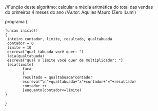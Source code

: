 //Função deste algoritmo: calcular a média aritmética do total das vendas do primeiros 4 meses do ano
//Autor: Aquiles Mauro (Zero ILumi)

programa
{
	
	funcao inicio()
	{
	 inteiro contador, limite, resultado, qualtabuada
	 contador = 0
	 limite = 10
	 escreva("qual tabuada você quer: ")
	 leia(qualtabuada)
	 escreva("qual o limite você quer de multiplicador: ")
	 leia(limite)
	 		faca
	 		{
	      	resultado = qualtabuada*contador
	      	escreva("\n"+qualtabuada+"x"+contador+"="+resultado)
	      	contador ++
	 		}enquanto(contador<=limite)
	}
}